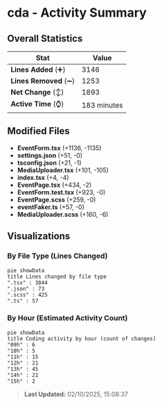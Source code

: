 # cda - Activity Summary 

## Overall Statistics

| Stat                   | Value                                                             |
| ---------------------- | ----------------------------------------------------------------- |
| **Lines Added** (➕)   | 3146                                          |
| **Lines Removed** (➖) | 1253                                        |
| **Net Change** (↕)    | 1893                |
| **Active Time** (⌚)   | 183 minutes |


## Modified Files
- **EventForm.tsx** (+1136, -1135)
- **settings.json** (+51, -0)
- **tsconfig.json** (+21, -1)
- **MediaUploader.tsx** (+101, -105)
- **index.tsx** (+4, -4)
- **EventPage.tsx** (+434, -2)
- **EventForm.test.tsx** (+923, -0)
- **EventPage.scss** (+259, -0)
- **eventFaker.ts** (+57, -0)
- **MediaUploader.scss** (+160, -6)

## Visualizations

### By File Type (Lines Changed)

```mermaid
pie showData
title Lines changed by file type
".tsx" : 3844
".json" : 73
".scss" : 425
".ts" : 57
```

### By Hour (Estimated Activity Count)

```mermaid
pie showData
title Coding activity by hour (count of changes)
"09h" : 6
"10h" : 5
"11h" : 15
"12h" : 21
"13h" : 45
"14h" : 21
"15h" : 2
```


> **Last Updated:** 02/10/2025, 15:08:37